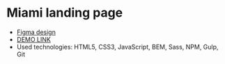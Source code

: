 # Miami landing page
- [Figma design](https://www.figma.com/file/nHz8bflIwJaWP3P99vKTH5/miami_home_new?node-id=0%3A2)
- [DEMO LINK](https://kussmich.github.io/layout_miami/)
- Used technologies: HTML5, CSS3, JavaScript, BEM, Sass, NPM, Gulp, Git
